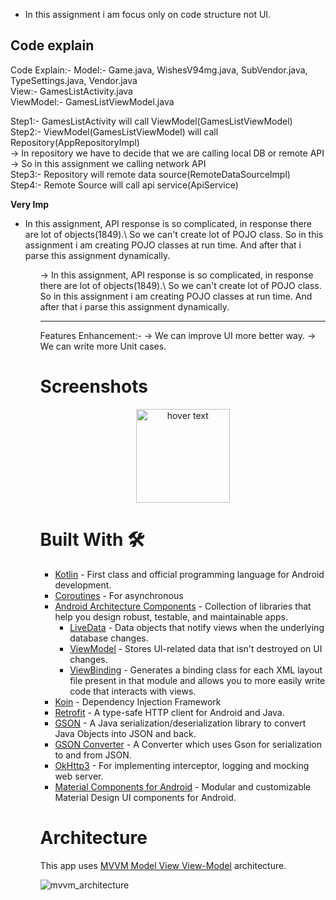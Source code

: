 
* In this assignment i am focus only on code structure not UI.


## Code explain

Code Explain:-
Model:-     Game.java, WishesV94mg.java, SubVendor.java, TypeSettings.java, Vendor.java <br/>
View:-      GamesListActivity.java  <br/>
ViewModel:- GamesListViewModel.java <br/>

Step1:- GamesListActivity will call ViewModel(GamesListViewModel)<br/>
Step2:- ViewModel(GamesListViewModel) will call Repository(AppRepositoryImpl)<br/>
           -> In repository we have to decide that we are calling local DB or remote API<br/>
           -> So in this assignment we calling network API<br/>
Step3:- Repository will remote data source(RemoteDataSourceImpl)<br/>
Step4:- Remote Source will call api service(ApiService)<br/>

<b>Very Imp</b><br/>
<ul>
<li>In this assignment, API response is so complicated, in response there are lot of objects(1849).\
   So we can't create lot of POJO class. So in this assignment i am creating POJO classes at run time.
   And after that i parse this assignment dynamically.</li>

<ul>
-> In this assignment, API response is so complicated, in response there are lot of objects(1849).\
   So we can't create lot of POJO class. So in this assignment i am creating POJO classes at run time.
   And after that i parse this assignment dynamically.


----------------------------------------------------------------------------------------------------
Features Enhancement:-
-> We can improve UI more better way.
-> We can write more Unit cases.

        

# Screenshots

<p align="center">
  <img src="https://user-images.githubusercontent.com/6931557/156621638-9efe364c-29fd-4e02-b6b9-fcdcd5434133.png" width="150" title="hover text">
</p>

# Built With <g-emoji class="g-emoji" alias="hammer_and_wrench" fallback-src="https://github.githubassets.com/images/icons/emoji/unicode/1f6e0.png">🛠</g-emoji>

<ul>
<li><a href="https://kotlinlang.org/" rel="nofollow">Kotlin</a> - First class and official programming language for Android development.</li>
<li><a href="https://kotlinlang.org/docs/reference/coroutines-overview.html" rel="nofollow">Coroutines</a> - For asynchronous</li>
<li><a href="https://developer.android.com/topic/libraries/architecture" rel="nofollow">Android Architecture Components</a> - Collection of libraries that help you design robust, testable, and maintainable apps.
<ul>
<li><a href="https://developer.android.com/topic/libraries/architecture/livedata" rel="nofollow">LiveData</a> - Data objects that notify views when the underlying database changes.</li>
<li><a href="https://developer.android.com/topic/libraries/architecture/viewmodel" rel="nofollow">ViewModel</a> - Stores UI-related data that isn't destroyed on UI changes.</li>
<li><a href="https://developer.android.com/topic/libraries/view-binding" rel="nofollow">ViewBinding</a> - Generates a binding class for each XML layout file present in that module and allows you to more easily write code that interacts with views.</li>
</ul>
</li>
<li><a href="https://insert-koin.io/" rel="nofollow">Koin</a> - Dependency Injection Framework</li>
<li><a href="https://square.github.io/retrofit/" rel="nofollow">Retrofit</a> - A type-safe HTTP client for Android and Java.</li>
<li><a href="https://github.com/google/gson">GSON</a> - A Java serialization/deserialization library to convert Java Objects into JSON and back.</li>
<li><a href="https://github.com/square/retrofit/tree/master/retrofit-converters/gson">GSON Converter</a> - A Converter which uses Gson for serialization to and from JSON.</li>
<li><a href="https://github.com/square/okhttp">OkHttp3</a> -  For implementing interceptor, logging and mocking web server.</li>
<li><a href="https://github.com/material-components/material-components-android">Material Components for Android</a> - Modular and customizable Material Design UI components for Android.</li>
</ul>

# Architecture
This app uses [MVVM Model View View-Model](https://developer.android.com/jetpack/guide#recommended-app-arch) architecture.

![mvvm_architecture](https://user-images.githubusercontent.com/6931557/124789778-69eb7f00-deff-11eb-9382-2936c6ac9e2f.png)
